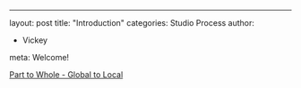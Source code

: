 ---
layout: post
title: "Introduction"
categories: Studio Process
author:
- Vickey

meta:
Welcome!

[Part to Whole - Global to Local](http://keanmgc.github.io/2021fall3yr-studio/)

